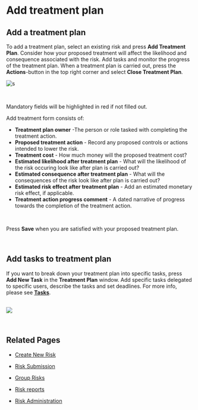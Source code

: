 # Add treatment plan

## Add a treatment plan

To add a treatment plan, select an existing risk and press **Add Treatment Plan**. Consider how your proposed treatment will affect the likelihood and consequence associated with the risk. Add tasks and monitor the progress of the treatment plan. When a treatment plan is carried out, press the **Actions**-button in the top right corner and select **Close Treatment Plan**.
<br/>

![s](https://profitbasedocs.blob.core.windows.net/riskimages/risk-add-treatment-plan.jpg)

<br/>

Mandatory fields will be highlighted in red if not filled out.
<br/>

Add treatment form consists of:

- **Treatment plan owner** -The person or role tasked with completing the treatment action.
- **Proposed treatment action** - Record any proposed controls or actions intended to lower the risk.
- **Treatment cost** - How much money will the proposed treatment cost?
- **Estimated likelihood after treatment plan** - What will the likelihood of the risk occuring look like after plan is carried out?
- **Estimated consequence after treatment plan** - What will the consequences of the risk look like after plan is carried out?
- **Estimated risk effect after treatment plan** - Add an estimated monetary risk effect, if applicable.
- **Treatment action progress comment** - A dated narrative of progress towards the completion of the treatment action.

<br/>

Press **Save** when you are satisfied with your proposed treatment plan.

<br/>

## Add tasks to treatment plan

If you want to break down your treatment plan into specific tasks, press **Add New Task** in the **Treatment Plan** window. Add specific tasks delegated to specific users, describe the tasks and set deadlines. For more info, please see **[Tasks](../../../planner/workbooks/process-and-tasks/tasks.md)**. <br/>
<br/>

![](https://profitbasedocs.blob.core.windows.net/riskimages/risk-add-new-task.png)

<br/>

## Related Pages

- [Create New Risk](create-new-risk.md)
  <br/>

- [Risk Submission](../risk-submission.md)
- [Group Risks](../group-risks.md)
- [Risk reports](../risk-reports.md)
- [Risk Administration](../risk-admin.md)
